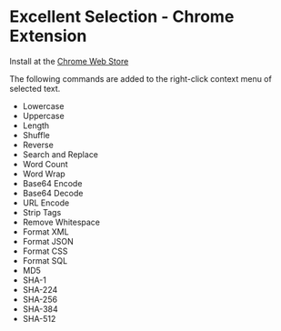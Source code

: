 Excellent Selection - Chrome Extension
======================================
Install at the [Chrome Web Store][1]

The following commands are added to the right-click context menu of selected text.
* Lowercase
* Uppercase
* Length
* Shuffle
* Reverse
* Search and Replace
* Word Count
* Word Wrap
* Base64 Encode
* Base64 Decode
* URL Encode
* Strip Tags
* Remove Whitespace
* Format XML
* Format JSON
* Format CSS
* Format SQL
* MD5
* SHA-1
* SHA-224
* SHA-256
* SHA-384
* SHA-512

[1]: https://chrome.google.com/webstore/detail/excellent-selection/enhkggpdbpffnbhbaimnpdjbmenlhmkm